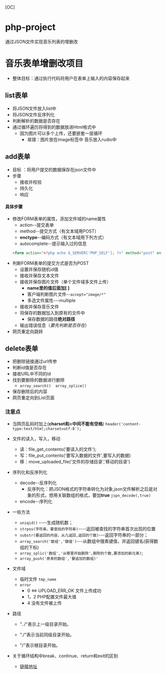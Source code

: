 [OC]
# php-project
通过JSON文件实现音乐列表的增删改

# 音乐表单增删改项目
- 整体目标：通过执行代码将用户在表单上输入的内容保存起来
## list表单
- 将JSON文件放入list中   
- 将JSON文件反序列化
- 判断解析的数据是否存在
- 通过循环遍历将得到的数据放进Html格式中
    * 因为图片可以多个上传，还要嵌套一层循环
        - 易错：图片放在image标签中 音乐放入rudio中 

## add表单
- 目标 ：将用户提交的数据保存在json文件中
- 步骤 
    * 接收并校验
    * 持久化
    * 响应
#### 具体步骤
- 修改FORM表单的属性，添加文件域的name属性
    * action--提交表单
    * method--提交方式（有文本域用POST）
    * **enctype**--编码方式（有文本域用下列方式）
    * autocomplete--提示输入过的信息
    ```html
    <form action="<?php echo $_SERVER['PHP_SELF']; ?>" method="post" enctype="multipart/form-data" autocomplete="off">
     ```
- 判断FORM表单的提交方式是否为POST
    * 设置并保存随机id值
    * 接收并保存文本文件
    * 接收并保存图片文件（单个文件域多文件上传）
        * **name里的值后面加[ ]**
        * 客户端判断图片文件--`accept="image/*"`
        * 多选文件属性---multiple
    * 接收并保存音乐文件
    * 将保存的数据加入到原有的文件中
        + 保存数据的路径**绝对路径**
    * 输出错误信息（*要先判断是否存在*）
- 网页重定向跳转


## delete表单
- 把删除链接通过url传参
- 判断id值是否存在
- 接收URL中不同的id
- 找到要删除的数据进行删除
    * `array_search()  array_splice()`
- 保存删除后的内容
- 网页重定向到List页面


### 注意点

- 当网页乱码时加上(**charset和=中间不能有空格**)
    `header('content-type:text/html;charset=utf-8');`

- 文件的读入，写入，移动
    * 读：file_get_contents('要读入的文件');
    * 写：file_put_contents('要写入数据的文件',要写入的数据)
    * 移：move_uploaded_file('文件的存储目录','移动的目录')

- 序列化和反序列化
    * decode--反序列化
        * 反序列化：把JSON格式的字符串转化为对象,json文件解析之后是对象的形式，想用关联数组的格式，要加**true**
          `jspn_decode(,true)`
    * encode--序列化

- 一些方法
    * `uniqid()`  ----生成随机数；
    * `strpos(字符串，要查找的字符串)`----返回被查找的字符串首次出现的位置
    * `substr(要返回的内容，从几返回,返回的个数)`---返回字符串的一部分；
    * `array_search('数组','键值')`---从数组中搜素键值，并返回键名(获得数组的下标)
    * `array_splic('数组','从哪里开始删除',删除的个数,要添加的新元素)`;
    * `array_push('原来的数组','要追加的数组)'`

- 文件域
    * 临时文件 `tmp_name`
    * `error`
        * 0 <=> UPLOAD_ERR_OK 文件上传成功
        * 1，2 PHP配置文件最大值
        * 4 没有文件被上传

- 路径
    * "../"表示上一级目录开始。

    * "./"表示当前同级目录开始。

    * "/"表示根目录开始。



- 关于循环结构中break、continue、return和exit的区别
   * [链接地址](https://blog.csdn.net/hunanchenxingyu/article/details/8101795)







